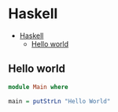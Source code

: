 # Haskell

<!--ts-->
* [Haskell](hasekll.md#haskell)
   * [Hello world](hasekll.md#hello-world)

<!-- Added by: runner, at: Thu Oct  7 13:01:08 UTC 2021 -->

<!--te-->

## Hello world
```haskell
module Main where

main = putStrLn "Hello World"
```
